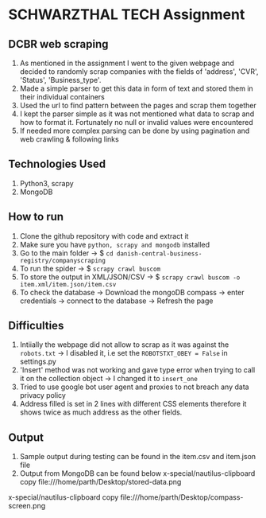 # SCHWARZTHAL TECH Assignment

## DCBR web scraping
1. As mentioned in the assignment I went to the given webpage and decided to randomly scrap companies with the fields of 'address', 'CVR', 'Status', 'Business_type'. 
2. Made a simple parser to get this data in form of text and stored them in their individual containers
3. Used the url to find pattern between the pages and scrap them together
4. I kept the parser simple as it was not mentioned what data to scrap and how to format it. Fortunately no null or invalid values were encountered
5. If needed more complex parsing can be done by using pagination and web crawling & following links

## Technologies Used
1. Python3, scrapy
2. MongoDB

## How to run
1. Clone the github repository with code and extract it
2. Make sure you have ```python, scrapy and mongodb``` installed
3. Go to the main folder -> $ ```cd danish-central-business-registry/companyscraping```
4. To run the spider -> $ ```scrapy crawl buscom```
5. To store the output in XML/JSON/CSV -> $ ```scrapy crawl buscom -o item.xml/item.json/item.csv```
6. To check the database -> Download the mongoDB compass -> enter credentials -> connect to the database -> Refresh the page

## Difficulties
1. Intiially the webpage did not allow to scrap as it was against the ```robots.txt``` -> I disabled it, i.e set the ```ROBOTSTXT_OBEY = False``` in settings.py
2. 'Insert' method was not working and gave type error when trying to call it on the collection object -> I changed it to ```insert_one```
3. Tried to use google bot user agent and proxies to not breach any data privacy policy
4. Address filled is set in 2 lines with different CSS elements therefore it shows twice as much address as the other fields. 

## Output
1. Sample output during testing can be found in the item.csv and item.json file
2. Output from MongoDB can be found below
x-special/nautilus-clipboard
copy
file:///home/parth/Desktop/stored-data.png

x-special/nautilus-clipboard
copy
file:///home/parth/Desktop/compass-screen.png




